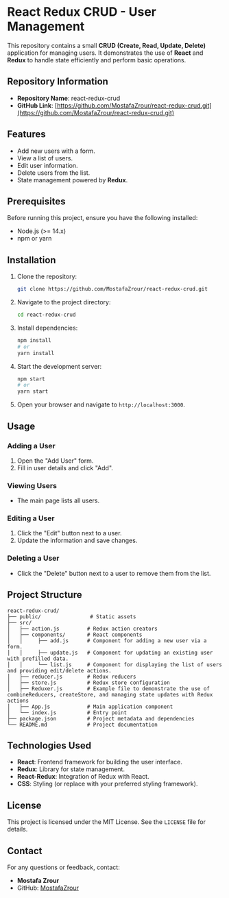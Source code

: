 
# React Redux CRUD - User Management

This repository contains a small **CRUD (Create, Read, Update, Delete)** application for managing users. It demonstrates the use of **React** and **Redux** to handle state efficiently and perform basic operations.

## Repository Information

- **Repository Name**: react-redux-crud
- **GitHub Link**: [https://github.com/MostafaZrour/react-redux-crud.git](https://github.com/MostafaZrour/react-redux-crud.git)

## Features

- Add new users with a form.
- View a list of users.
- Edit user information.
- Delete users from the list.
- State management powered by **Redux**.

## Prerequisites

Before running this project, ensure you have the following installed:
- Node.js (>= 14.x)
- npm or yarn

## Installation

1. Clone the repository:
   ```bash
   git clone https://github.com/MostafaZrour/react-redux-crud.git
   ```

2. Navigate to the project directory:
   ```bash
   cd react-redux-crud
   ```

3. Install dependencies:
   ```bash
   npm install
   # or
   yarn install
   ```

4. Start the development server:
   ```bash
   npm start
   # or
   yarn start
   ```

5. Open your browser and navigate to `http://localhost:3000`.

## Usage

### Adding a User
1. Open the "Add User" form.
2. Fill in user details and click "Add".

### Viewing Users
- The main page lists all users.

### Editing a User
1. Click the "Edit" button next to a user.
2. Update the information and save changes.

### Deleting a User
- Click the "Delete" button next to a user to remove them from the list.

## Project Structure

```
react-redux-crud/
├── public/                # Static assets
├── src/
│   ├── action.js         # Redux action creators
│   ├── components/       # React components
│   │     ├── add.js      # Component for adding a new user via a form.
│   │     ├── update.js   # Component for updating an existing user with prefilled data.
│   │     └── list.js     # Component for displaying the list of users and providing edit/delete actions.
│   ├── reducer.js        # Redux reducers
│   ├── store.js          # Redux store configuration
│   ├── Reduxer.js        # Example file to demonstrate the use of combineReducers, createStore, and managing state updates with Redux actions
│   ├── App.js            # Main application component
│   └── index.js          # Entry point
├── package.json          # Project metadata and dependencies
└── README.md             # Project documentation

```

## Technologies Used

- **React**: Frontend framework for building the user interface.
- **Redux**: Library for state management.
- **React-Redux**: Integration of Redux with React.
- **CSS**: Styling (or replace with your preferred styling framework).

## License

This project is licensed under the MIT License. See the `LICENSE` file for details.

## Contact

For any questions or feedback, contact:
- **Mostafa Zrour**
- GitHub: [MostafaZrour](https://github.com/MostafaZrour)
